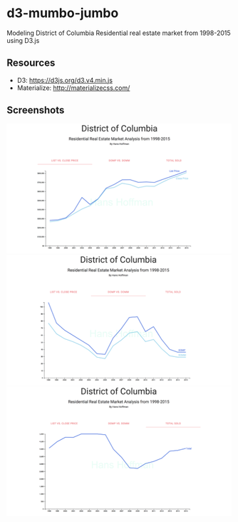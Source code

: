 # d3-mumbo-jumbo
Modeling District of Columbia Residential real estate market from 1998-2015 using D3.js

## Resources
- D3: https://d3js.org/d3.v4.min.js
- Materialize: http://materializecss.com/

## Screenshots
![Alt text](/screenshots/tab1.png?raw=true "List vs Close Price")
![Alt text](/screenshots/tab2.png?raw=true "DOMP vs DOMM")
![Alt text](/screenshots/tab3.png?raw=true "Total Sold")
